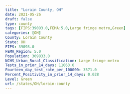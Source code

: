 ```yaml
---
title: "Lorain County, OH"
date: 2021-05-26
draft: false
type: county
tags: [FIPS:39093.0,FEMA:5.0,Large fringe metro,Green]
categories: [OH]
County: Lorain County
State: OH
FIPS: 39093.0
FEMA_Region: 5.0
Population: 309833.0
NCHS_Urban_Rural_Classification: Large fringe metro
Tests_in_prior_14_days: 11063.0
Fourteen_day_test_rate_per_100000: 3571.0
Percent_Positivity_in_prior_14_days: 0.028
Level: Green
url: /states/OH/lorain-county
---
```




